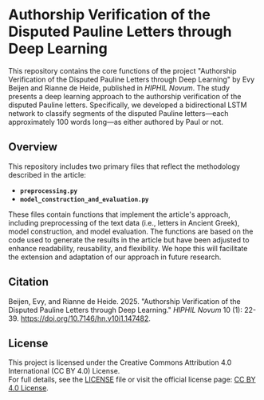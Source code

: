 # Authorship Verification of the Disputed Pauline Letters through Deep Learning

This repository contains the core functions of the project "Authorship Verification of the Disputed Pauline Letters through Deep Learning" by Evy Beijen and Rianne de Heide, published in *HIPHIL Novum*. The study presents a deep learning approach to the authorship verification of the disputed Pauline letters. Specifically, we developed a bidirectional LSTM network to classify segments of the disputed Pauline letters—each approximately 100 words long—as either authored by Paul or not.

## Overview
This repository includes two primary files that reflect the methodology described in the article:

- **`preprocessing.py`**
- **`model_construction_and_evaluation.py`**

These files contain functions that implement the article's approach, including preprocessing of the text data (i.e., letters in Ancient Greek), model construction, and model evaluation. The functions are based on the code used to generate the results in the article but have been adjusted to enhance readability, reusability, and flexibility. We hope this will facilitate the extension and adaptation of our approach in future research.

## Citation

Beijen, Evy, and Rianne de Heide. 2025. "Authorship Verification of the Disputed Pauline Letters through Deep Learning." *HIPHIL Novum* 10 (1): 22-39. https://doi.org/10.7146/hn.v10i1.147482.

## License
This project is licensed under the Creative Commons Attribution 4.0 International (CC BY 4.0) License.  
For full details, see the [LICENSE](./LICENSE) file or visit the official license page: [CC BY 4.0 License](https://creativecommons.org/licenses/by/4.0/).
